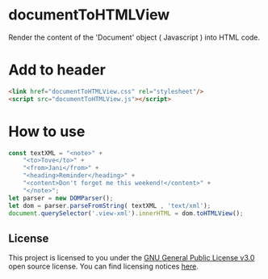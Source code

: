 # documentToHTMLView
Render the content of the 'Document' object ( Javascript ) into HTML code.

# Add to header
```html
<link href="documentToHTMLView.css" rel="stylesheet"/>
<script src="documentToHTMLView.js"></script>
```

# How to use
```javascript
const textXML = "<note>" +
    "<to>Tove</to>" +
    "<from>Jani</from>" +
    "<heading>Reminder</heading>" +
    "<content>Don't forget me this weekend!</content>" +
    "</note>";
let parser = new DOMParser();
let dom = parser.parseFromString( textXML , 'text/xml');
document.querySelector('.view-xml').innerHTML = dom.toHTMLView();
```

## License

This project is licensed to you under the [GNU General Public License v3.0](./COPYING) open source license. You can find licensing notices [here](./NOTICES).